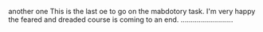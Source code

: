 another one
This is the last oe to go on the mabdotory task.
I'm very happy the feared and dreaded course is coming to an end.
..........................

